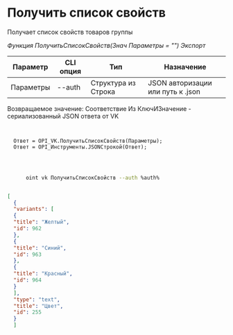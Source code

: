 ﻿---
sidebar_position: 1
---

# Получить список свойств
 Получает список свойств товаров группы


*Функция ПолучитьСписокСвойств(Знач Параметры = "") Экспорт*

  | Параметр | CLI опция | Тип | Назначение |
  |-|-|-|-|
  | Параметры | --auth | Структура из Строка | JSON авторизации или путь к .json |

  
  Возвращаемое значение:   Соответствие Из КлючИЗначение - сериализованный JSON ответа от VK 

```bsl title="Пример кода"
	
  
  Ответ = OPI_VK.ПолучитьСписокСвойств(Параметры);
  Ответ = OPI_Инструменты.JSONСтрокой(Ответ);
  
	
```

```sh title="Пример команды CLI"
    
      oint vk ПолучитьСписокСвойств --auth %auth%


```


```json title="Результат"

[
  {
  "variants": [
  {
  "title": "Желтый",
  "id": 962
  },
  {
  "title": "Синий",
  "id": 963
  },
  {
  "title": "Красный",
  "id": 964
  }
  ],
  "type": "text",
  "title": "Цвет",
  "id": 255
  }
  ]

```
